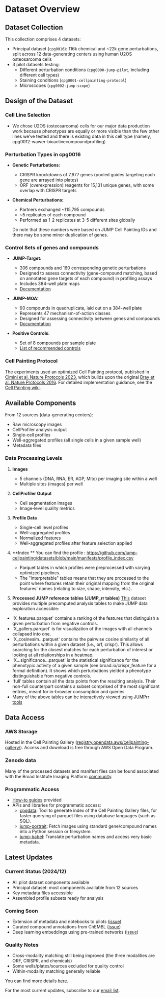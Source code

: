 # Dataset Overview

## Dataset Collection

This collection comprises 4 datasets:

- Principal dataset (`cpg0016`): 116k chemical and \~22k gene perturbations, split across 12 data-generating centers using human U2OS osteosarcoma cells  
- 3 pilot datasets testing:  
  - Different perturbation conditions (`cpg0000-jump-pilot`, including different cell types)  
  - Staining conditions (`cpg0001-cellpainting-protocol`)  
  - Microscopes (`cpg0002-jump-scope`)

## Design of the Dataset

### Cell Line Selection

- We chose U2OS (osteosarcoma) cells for our major data production work because phenotypes are equally or more visible than the few other lines we’ve tested and there is existing data in this cell type (namely, cpg0012-wawer-bioactivecompoundprofiling)

### Perturbation Types in cpg0016

- **Genetic Perturbations:**  
  - CRISPR knockdowns of 7,977 genes (pooled guides targeting each gene are arrayed into plates)  
  - ORF (overexpression) reagents for 15,131 unique genes, with some overlap with CRISPR targets  
- **Chemical Perturbations:**  
  - Partners exchanged \~115,795 compounds  
  - \~5 replicates of each compound  
  - Performed as 1-2 replicates at 3-5 different sites globally  
    

  Do note that these numbers were based on JUMP Cell Painting IDs and there may be some minor duplication of genes.

### Control Sets of genes and compounds

- **JUMP-Target:**  
    
  - 306 compounds and 160 corresponding genetic perturbations  
  - Designed to assess connectivity (gene-compound matching, based on annotated gene targets of each compound) in profiling assays  
  - Includes 384-well plate maps  
  - [Documentation](https://github.com/jump-cellpainting/JUMP-Target)


- **JUMP-MOA:**  
    
  - 90 compounds in quadruplicate, laid out on a 384-well plate  
  - Represents 47 mechanism-of-action classes  
  - Designed for assessing connectivity between genes and compounds  
  - [Documentation](https://github.com/jump-cellpainting/JUMP-MOA)


- **Positive Controls:**  
    
  - Set of 8 compounds per sample plate  
  - [List of recommended controls](https://github.com/jump-cellpainting/JUMP-Target#positive-control-compounds)

### Cell Painting Protocol

The experiments used an optimized Cell Painting protocol, published in [Cimini et al. Nature Protocols 2023](https://pubmed.ncbi.nlm.nih.gov/37344608/), which builds upon the original [Bray et al. Nature Protocols 2016](https://pubmed.ncbi.nlm.nih.gov/27560178/). For detailed implementation guidance, see the [Cell Painting wiki](https://broad.io/cellpaintingwiki).

## Available Components

From 12 sources (data-generating centers):

- Raw microscopy images  
- CellProfiler analysis output  
- Single-cell profiles  
- Well-aggregated profiles (all single cells in a given sample well)  
- Metadata files

### Data Processing Levels

1. **Images**  
     
   - 5 channels (DNA, RNA, ER, AGP, Mito) per imaging site within a well  
   - Multiple sites (images) per well

   

2. **CellProfiler Output**  
     
   - Cell segmentation images  
   - Image-level quality metrics

   

3. **Profile Data**  
     
   - Single-cell level profiles  
   - Well-aggregated profiles  
   - Normalized features  
   - Well-aggregated profiles after feature selection applied

   

4. **Index **
   You can find the profile : https://github.com/jump-cellpainting/datasets/blob/main/manifests/profile_index.csv

   - Parquet tables in which profiles were preprocessed with varying optimized pipelines.
   - The "Interpretable" tables means that they are processed to the point where features retain their original mapping from the original features' names (relating to size, shape, intensity, etc.). 



6. **Processed JUMP reference tables (JUMP_rr tables)**
   [This](https://zenodo.org/records/14046034) dataset provides multiple precomputed analysis tables to make JUMP data exploration accessible:

  - 'X_features.parquet' contains a ranking of the features that distinguish a given perturbation from negative controls.
  - 'X_gallery.parquet' is for visualization of the images with all channels collapsed into one.
  - 'X_cosinesim...parquet' contains the pairwise cosine similarity of all perturbations within a given dataset (i.e., orf, crispr). This allows searching for the closest matches for each perturbation of interest or looking at all relationships in a heatmap.
  - 'X...significance...parquet' is the statistical significance for the phenotypic activity of a given sample (see broad.io/crispr_feature for a formal definition). It shows which perturbations yielded a phenotype distinguishable from negative controls.
  - 'full' tables contain all the data points from the resulting analysis. Their non-full counterpart contains a subset comprised of the most significant entries, meant for in-browser consumption and queries. 
  - Many of the above tables can be interactively viewed using [JUMPrr tools](https://github.com/broadinstitute/monorepo/tree/main/libs/jump_rr#quick-data-access)



## Data Access

### AWS Storage

Hosted in the Cell Painting Gallery ([registry.opendata.aws/cellpainting-gallery/](https://registry.opendata.aws/cellpainting-gallery/)). Access and download is free through AWS Open Data Program.

### Zenodo data

Many of the processed datasets and manifest files can be found associated with the Broad Institute Imaging Platform [community](https://zenodo.org/communities/broad-imaging/records?q=&l=list&p=1&s=10&sort=newest).

### Programmatic Access

- [How-to guides](../howto/0_howto.md) provided  
- APIs and libraries for programmatic access:  
	- [cpgdata](https://github.com/broadinstitute/cpg/tree/main/cpgdata): Tool to generate index of the Cell Painting Gallery files, for faster querying of parquet files using database languages (such as SQL).
  - [jump-portrait](https://github.com/broadinstitute/monorepo/tree/main/libs/jump_portrait): Fetch images using standard gene/compound names into a Python session or filesystem.  
  - [jump-babel](https://github.com/broadinstitute/monorepo/tree/main/libs/jump_babel): Translate perturbation names and access very basic metadata.

## Latest Updates

### Current Status (2024/12)

- All pilot dataset components available  
- Principal dataset: most components available from 12 sources  
- Key metadata files accessible  
- Assembled profile subsets ready for analysis

### Coming Soon

- Extension of metadata and notebooks to pilots ([issue](https://github.com/jump-cellpainting/datasets-private/issues/93))  
- Curated compound annotations from ChEMBL ([issue](https://github.com/jump-cellpainting/datasets-private/issues/78))  
- Deep learning embeddings using pre-trained networks ([issue](https://github.com/jump-cellpainting/datasets-private/issues/50))

### Quality Notes

- Cross-modality matching still being improved (the three modalities are ORF, CRISPR, and chemicals)  
- Some wells/plates/sources excluded for quality control  
- Within-modality matching generally reliable

You can find more details [here](./quirks_details.md).

For the most current updates, subscribe to our [email list](https://jump-cellpainting.broadinstitute.org/more-info).  
